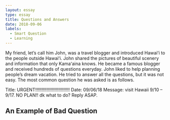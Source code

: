 ```yaml
---
layout: essay
type: essay
title: Questions and Answers
date: 2018-09-06
labels:
  - Smart Question
  - Learning
---
```


My friend, let’s call him John, was a travel blogger and introduced Hawaiʻi to the people outside Hawaiʻi. John shared the pictures of beautiful scenery and information that only Kamaʻaina knows. He became a famous blogger and received hundreds of questions everyday. John liked to help planning people’s dream vacation. He tried to answer all the questions, but it was not easy. The most common question he was asked is as follows.

Title: URGENT!!!!!!!!!!!!!!!!!!!!!!!!!!!
Date: 09/06/18
Message: visit Hawaii 9/10 – 9/17. NO PLAN!! dk what to do? Reply ASAP.

## An Example of Bad Question
